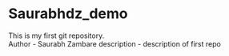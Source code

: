 # Saurabhdz_demo
This is my first git repository.
<br>
Author - Saurabh Zambare
description - description of first repo
